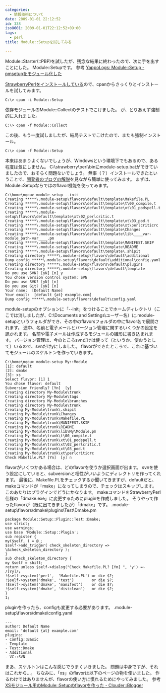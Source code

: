 ```yaml
---
categories:
  - 情報技術について
date: 2009-01-01 22:12:52
id: 338
iso8601: 2009-01-01T22:12:52+09:00
tags:
  - perl
title: Module::Setupを試してみる

---
```


<p>Module::Starter(::PBP)を試したが、残念な結果に終わったので、次に手を出すことにした。
Module::Setupです。
参考
<a href="http://blog.yappo.jp/yappo/archives/000608.html" target="_blank">YappoLogs: Module::Setup - pmsetupをモジュール化した</a></p>

<p>
<a href="http://www.nishimiyahara.net/2008/12/12/221128" target="_blank">StrawberryPerlをインストールしている</a>ので、cpanからさっくりとインストールを試してみます。</p>

<pre><code>C:\&#62; cpan -i Module::Setup</code></pre>

<p>依存モジュールのModule::Collectのテストでこけました。
が、とりあえず強制的に入れました。</p>

<pre><code>C:\&#62; cpan -f Module::Collect</code></pre>

<p>この後、もう一度試しましたが、結局テストでこけたので、またも強制インストール。</p>

<pre><code>C:\&#62; cpan -f Module::Setup</code></pre>

<p>本来はあまりよくないでしょうが、Windowsという環境下でもあるので、ある程度は気にしません。
C:&#92;strawberry&#92;perl&#92;binにmodule-setup.batができていましたので、おそらく問題ないでしょう。
無事（？）インストールできたということで、<a href="http://blog.yappo.jp/yappo/archives/000608.html" target="_blank">開発者のブログの解説</a>を見ながら簡単に使ってみます。
まずは、Module::Setupならではのflavor機能を使ってみます。</p>

<pre><code>C:\home\nqou&#62; module-setup --init
Creating *****\.module-setup\flavors\default\template\Makefile.PL
Creating *****\.module-setup\flavors\default\template\t\00_compile.t
Creating *****\.module-setup\flavors\default\template\xt\01_podspell.t
Creating *****\.module-setup\flavors\default\template\xt\02_perlcritic.t
Creating *****\.module-setup\flavors\default\template\xt\03_pod.t
Creating *****\.module-setup\flavors\default\template\xt\perlcriticrc
Creating *****\.module-setup\flavors\default\template\Changes
Creating *****\.module-setup\flavors\default\template\lib\____var-module_path-var____.pm
Creating *****\.module-setup\flavors\default\template\MANIFEST.SKIP
Creating *****\.module-setup\flavors\default\template\README
Creating *****\.module-setup\flavors\default\template\.shipit
Creating directory *****\.module-setup\flavors\default\additional
Dump config *****\.module-setup\flavors\default\additional\config.yaml
Creating directory *****\.module-setup\flavors\default\plugins
Creating directory *****\.module-setup\flavors\default\template
Do you use SVN? [yN] [n] y
You chose version control system: SVN
Do you use SVK? [yN] [n]
Do you use Git? [yN] [n]
Your name:  [Default Name]
Your email:  [default {at} example.com]
Dump config *****\.module-setup\flavors\default\config.yaml
</code></pre>

<p>module-setupのオプションに「--init」をつけることでホームディレクトリ（ここでは消しましたが、C:&#92;Documents and Settings&#92;ユーザー名）に.module-setupというフォルダができ、その中のflavorsフォルダの中にflavor名で展開されます。
途中、名前と電子メールとバージョン管理に関するいくつかの設定を訊かれます。
名前や電子メールは作成するモジュールの雛形に書き込まれます。
バージョン管理は、今のところsvnだけは使って（というか、使おうとして）いるので、svnだけyにしました。
flavorができたところで、これに基づいてモジュールのスケルトンを作っていきます。</p>

<pre><code>C:\home\nqou&#62; module-setup My::Module
[1]: default
[2]: dmake
[3]: xs
Select flavor: [1] 1
You chose flavor: default
Subversion friendly? [Yn]  [y]
Creating directory My-Module\trunk
Creating directory My-Module\tags
Creating directory My-Module\branches
Creating directory My-Module\trunk
Creating My-Module\trunk\.shipit
Creating My-Module\trunk\Changes
Creating My-Module\trunk\Makefile.PL
Creating My-Module\trunk\MANIFEST.SKIP
Creating My-Module\trunk\README
Creating My-Module\trunk\lib\My\Module.pm
Creating My-Module\trunk\t\00_compile.t
Creating My-Module\trunk\xt\01_podspell.t
Creating My-Module\trunk\xt\02_perlcritic.t
Creating My-Module\trunk\xt\03_pod.t
Creating My-Module\trunk\xt\perlcriticrc
Check Makefile.PL? [Yn]  [y] n
</code></pre>

<p>flavorがいくつかある場合は、どのflavorを使うか選択画面が出ます。
svnを使う設定にしていると、subversionと相性がいいようにディレクトリを作ってくれます。
最後に、Makefile.PLをチェックするか聞いてきますが、defaultだと、makeコマンドが「make」になってしまうので、チェックはスキップします。
このあたりはプラグインでどうにかなります。
makeコマンドをStrawberryPerl仕様の「dmake.exe」に変更するためにpluginを作成しました。
そうやって作ったflavorが（既に出てきましたが）「dmake」です。
.module-setup&#92;flavors&#92;dmake&#92;plugins&#92;Test&#92;Dmake.pm</p>

<pre><code>package Module::Setup::Plugin::Test::Dmake;
use strict;
use warnings;
use base 'Module::Setup::Plugin';
sub register {
my(&#36;self, ) = @_;
&#36;self-&#62;add_trigger( check_skeleton_directory =&#62; \&#38;check_skeleton_directory );
}
sub check_skeleton_directory {
my &#36;self = shift;
return unless &#36;self-&#62;dialog(&#34;Check Makefile.PL? [Yn] &#34;, 'y') =~ /[Yy]/;
!&#36;self-&#62;system('perl',  'Makefile.PL') or die &#36;?;
!&#36;self-&#62;system('dmake', 'test')        or die &#36;?;
!&#36;self-&#62;system('dmake', 'manifest')    or die &#36;?;
!&#36;self-&#62;system('dmake', 'distclean')   or die &#36;?;
}
1;
</code></pre>

<p>pluginを作ったら、configも変更する必要があります。
.module-setup&#92;flavors&#92;dmake&#92;config.yaml</p>

<pre><code>---
author: Default Name
email: 'default {at} example.com'
plugins:
- Config::Basic
- Template
- Test::Dmake
- Additional
- VC::SVN
</code></pre>

<p>まあ、スケルトンはこんな感じでうまくいきました。
問題は中身ですが、それはこれから&#133;。
ちなみに、「xs」のflavorは以下のページの物を使いました。
作るわけではありませんが、flavorの使い方に慣れるためにやってみました。
参考
<a href="http://blog.clouder.jp/archives/001094.html" target="_blank">XSモジュール用のModule::Setupのflavorを作った - Clouder::Blogger</a></p>
    	